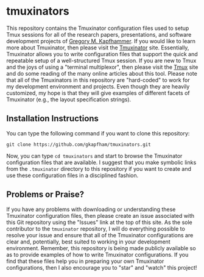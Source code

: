 # tmuxinators

This repository contains the Tmuxinator configuration files used to setup Tmux
sessions for all of the research papers, presentations, and software
development projects of [Gregory M.
Kapfhammer](http://www.cs.allegheny.edu/sites/gkapfham). If you would like to
learn more about Tmuxinator, then please visit the
[Tmuxinator](https://github.com/tmuxinator/tmuxinator) site. Essentially,
Tmuxinator allows you to write configuration files that support the quick and
repeatable setup of a well-structured Tmux session. If you are new to Tmux and
the joys of using a "terminal multiplexor", then please visit the
[Tmux](https://tmux.github.io/) site and do some reading of the many online
articles about this tool. Please note that all of the Tmuxinators in this
repository are "hard-coded" to work for my development environment and
projects. Even though they are heavily customized, my hope is that they will
give examples of different facets of Tmuxinator (e.g., the layout specification
strings).

## Installation Instructions

You can type the following command if you want to clone this repository:

```shell
git clone https://github.com/gkapfham/tmuxinators.git
```

Now, you can type `cd tmuxinators` and start to browse the Tmuxinator configuration files that are available. I
suggest that you make symbolic links from the `.tmuxinator` directory to this repository if you want to create and use
these configuration files in a disciplined fashion.

## Problems or Praise?

If you have any problems with downloading or understanding these Tmuxinator configuration files, then please create an
issue associated with this Git repository using the "Issues" link at the top of this site. As the sole contributor to
the `tmuxinator` repository, I will do everything possible to resolve your issue and ensure that all of the Tmuxinator
configurations are clear and, potentially, best suited to working in your development environment.  Remember, this
repository is being made publicly available so as to provide examples of how to write Tmuxinator configurations. If you
find that these files help you in preparing your own Tmuxinator configurations, then I also encourage you to "star" and
"watch" this project!
